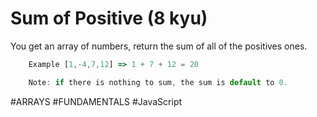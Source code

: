 # Sum of Positive (8 kyu)

You get an array of numbers, return the sum of all of the positives ones.

```JavaScript
    Example [1,-4,7,12] => 1 + 7 + 12 = 20

    Note: if there is nothing to sum, the sum is default to 0.
```

#ARRAYS #FUNDAMENTALS #JavaScript